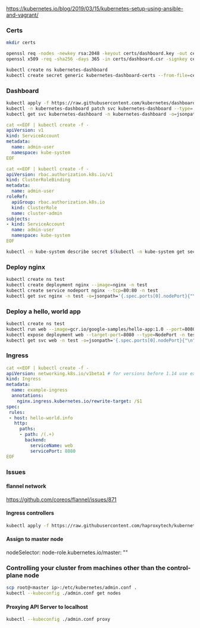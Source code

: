 https://kubernetes.io/blog/2019/03/15/kubernetes-setup-using-ansible-and-vagrant/

### Certs

```bash
mkdir certs

openssl req -nodes -newkey rsa:2048 -keyout certs/dashboard.key -out certs/dashboard.csr -subj "/C=/ST=/L=/O=/OU=/CN=kubernetes-dashboard"
openssl x509 -req -sha256 -days 365 -in certs/dashboard.csr -signkey certs/dashboard.key -out certs/dashboard.crt

kubectl create ns kubernetes-dashboard
kubectl create secret generic kubernetes-dashboard-certs --from-file=certs -n kubernetes-dashboard
```

### Dashboard
```bash
kubectl apply -f https://raw.githubusercontent.com/kubernetes/dashboard/v2.0.0-beta4/aio/deploy/recommended.yaml
kubectl -n kubernetes-dashboard patch svc kubernetes-dashboard --type='json' -p '[{"op":"replace","path":"/spec/type","value":"NodePort"}]'
kubectl get svc kubernetes-dashboard -n kubernetes-dashboard -o=jsonpath='{.spec.ports[0].nodePort}{"\n"}'
```

```yaml
cat <<EOF | kubectl create -f -
apiVersion: v1
kind: ServiceAccount
metadata:
  name: admin-user
  namespace: kube-system
EOF

cat <<EOF | kubectl create -f -
apiVersion: rbac.authorization.k8s.io/v1
kind: ClusterRoleBinding
metadata:
  name: admin-user
roleRef:
  apiGroup: rbac.authorization.k8s.io
  kind: ClusterRole
  name: cluster-admin
subjects:
- kind: ServiceAccount
  name: admin-user
  namespace: kube-system
EOF
```
```bash
kubectl -n kube-system describe secret $(kubectl -n kube-system get secret | grep admin-user | awk '{print $1}')
```

### Deploy nginx
```bash
kubectl create ns test
kubectl create deployment nginx --image=nginx -n test
kubectl create service nodeport nginx --tcp=80:80 -n test
kubectl get svc nginx -n test -o=jsonpath='{.spec.ports[0].nodePort}{"\n"}'
```

### Deploy a hello, world app
```bash
kubectl create ns test
kubectl run web --image=gcr.io/google-samples/hello-app:1.0 --port=8080 -n test
kubectl expose deployment web --target-port=8080 --type=NodePort -n test
kubectl get svc web -n test -o=jsonpath='{.spec.ports[0].nodePort}{"\n"}'
```

### Ingress

```yaml
cat <<EOF | kubectl create -f -
apiVersion: networking.k8s.io/v1beta1 # for versions before 1.14 use extensions/v1beta1
kind: Ingress
metadata:
  name: example-ingress
  annotations:
    nginx.ingress.kubernetes.io/rewrite-target: /$1
spec:
 rules:
 - host: hello-world.info
   http:
     paths:
     - path: /(.+)
       backend:
         serviceName: web
         servicePort: 8080
EOF
```

### Issues
#### flannel network
https://github.com/coreos/flannel/issues/871

#### Ingress controllers
```bash
kubectl apply -f https://raw.githubusercontent.com/haproxytech/kubernetes-ingress/master/deploy/haproxy-ingress.yaml
```

#### Assign to master node
nodeSelector:
  node-role.kubernetes.io/master: ""

### Controlling your cluster from machines other than the control-plane node
```bash
scp root@<master ip>:/etc/kubernetes/admin.conf .
kubectl --kubeconfig ./admin.conf get nodes
```
#### Proxying API Server to localhost
```bash
kubectl --kubeconfig ./admin.conf proxy
```